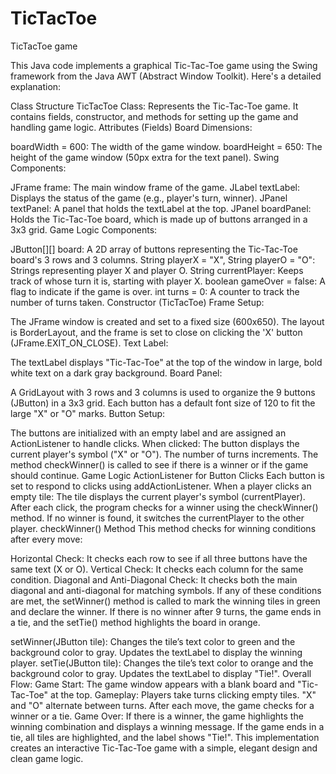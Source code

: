 # TicTacToe
TicTacToe game


This Java code implements a graphical Tic-Tac-Toe game using the Swing framework from the Java AWT (Abstract Window Toolkit). Here's a detailed explanation:

Class Structure
TicTacToe Class: Represents the Tic-Tac-Toe game. It contains fields, constructor, and methods for setting up the game and handling game logic.
Attributes (Fields)
Board Dimensions:

boardWidth = 600: The width of the game window.
boardHeight = 650: The height of the game window (50px extra for the text panel).
Swing Components:

JFrame frame: The main window frame of the game.
JLabel textLabel: Displays the status of the game (e.g., player's turn, winner).
JPanel textPanel: A panel that holds the textLabel at the top.
JPanel boardPanel: Holds the Tic-Tac-Toe board, which is made up of buttons arranged in a 3x3 grid.
Game Logic Components:

JButton[][] board: A 2D array of buttons representing the Tic-Tac-Toe board's 3 rows and 3 columns.
String playerX = "X", String playerO = "O": Strings representing player X and player O.
String currentPlayer: Keeps track of whose turn it is, starting with player X.
boolean gameOver = false: A flag to indicate if the game is over.
int turns = 0: A counter to track the number of turns taken.
Constructor (TicTacToe)
Frame Setup:

The JFrame window is created and set to a fixed size (600x650). The layout is BorderLayout, and the frame is set to close on clicking the 'X' button (JFrame.EXIT_ON_CLOSE).
Text Label:

The textLabel displays "Tic-Tac-Toe" at the top of the window in large, bold white text on a dark gray background.
Board Panel:

A GridLayout with 3 rows and 3 columns is used to organize the 9 buttons (JButton) in a 3x3 grid. Each button has a default font size of 120 to fit the large "X" or "O" marks.
Button Setup:

The buttons are initialized with an empty label and are assigned an ActionListener to handle clicks. When clicked:
The button displays the current player's symbol ("X" or "O").
The number of turns increments.
The method checkWinner() is called to see if there is a winner or if the game should continue.
Game Logic
ActionListener for Button Clicks
Each button is set to respond to clicks using addActionListener. When a player clicks an empty tile:
The tile displays the current player's symbol (currentPlayer).
After each click, the program checks for a winner using the checkWinner() method.
If no winner is found, it switches the currentPlayer to the other player.
checkWinner() Method
This method checks for winning conditions after every move:

Horizontal Check: It checks each row to see if all three buttons have the same text (X or O).
Vertical Check: It checks each column for the same condition.
Diagonal and Anti-Diagonal Check: It checks both the main diagonal and anti-diagonal for matching symbols.
If any of these conditions are met, the setWinner() method is called to mark the winning tiles in green and declare the winner.
If there is no winner after 9 turns, the game ends in a tie, and the setTie() method highlights the board in orange.

setWinner(JButton tile):
Changes the tile’s text color to green and the background color to gray.
Updates the textLabel to display the winning player.
setTie(JButton tile):
Changes the tile’s text color to orange and the background color to gray.
Updates the textLabel to display "Tie!".
Overall Flow:
Game Start: The game window appears with a blank board and "Tic-Tac-Toe" at the top.
Gameplay:
Players take turns clicking empty tiles. "X" and "O" alternate between turns.
After each move, the game checks for a winner or a tie.
Game Over:
If there is a winner, the game highlights the winning combination and displays a winning message.
If the game ends in a tie, all tiles are highlighted, and the label shows "Tie!".
This implementation creates an interactive Tic-Tac-Toe game with a simple, elegant design and clean game logic.
